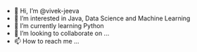 - 👋 Hi, I’m @vivek-jeeva
- 👀 I’m interested in Java, Data Science and Machine Learning
- 🌱 I’m currently learning Python
- 💞️ I’m looking to collaborate on ...
- 📫 How to reach me ...

<!---
vivek-jeeva/vivek-jeeva is a ✨ special ✨ repository because its `README.md` (this file) appears on your GitHub profile.
You can click the Preview link to take a look at your changes.
--->
